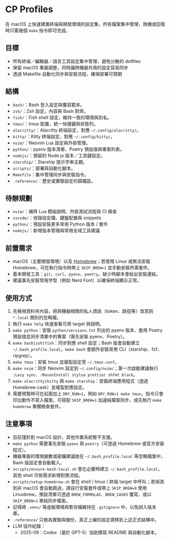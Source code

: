 # CP Profiles

在 macOS 上快速建置終端與開發環境的設定集，所有檔案集中管理，換機或回復時只需幾個 `make` 指令即可完成。

## 目標
- 所有終端／編輯器／語言工具設定集中管理，避免分散的 dotfiles
- 保留 macOS 專屬調整，同時讓跨機器共用的設定容易同步
- 透過 Makefile 自動化同步與安裝流程，確保部署可預期

## 結構
- `bash/`：Bash 登入設定與覆寫範本。
- `zsh/`：Zsh 設定，內容與 Bash 對齊。
- `fish/`：Fish shell 設定，維持一致的環境與別名。
- `tmux/`：tmux 配置，統一快捷鍵與狀態列。
- `alacritty/`：Alacritty 終端設定，對應 `~/.config/alacritty/`。
- `kitty/`：Kitty 終端設定，對應 `~/.config/kitty/`。
- `nvim/`：Neovim Lua 設定與外掛管理。
- `python/`：pyenv 版本清單、Poetry 預設值與專案列表。
- `nodejs/`：預留的 Node.js 版本／工具鏈設定。
- `starship/`：Starship 提示字串主題。
- `scripts/`：部署與自動化腳本。
- `Makefile`：集中管理同步與安裝指令。
- `.reference/`：歷史或實驗設定的歸檔區。

## 待辦規劃
- `nvim/`：補齊 Lua 模組說明、外掛測試流程與 CI 檢查
- `vscode/`：收錄設定檔、鍵盤配置與 snippets
- `python/`：預設安裝更多常用 Python 版本 / 套件
- `nodejs/`：新增版本管理與常用全域工具建議

## 前置需求
- macOS（主要開發環境）以及 [Homebrew](https://brew.sh/)；若使用 Linux 或無法安裝 Homebrew，可在執行指令時帶上 `SKIP_BREW=1` 並手動安裝所需套件。
- 基本開發工具：`git`、`curl`、`pyenv`、`poetry`。缺少時腳本會給出安裝連結。
- 建議事先安裝常用字型（例如 Nerd Font）以確保終端顯示正常。

## 使用方式
1. 先檢視資料夾內容，把與機器相關的私人資訊（token、路徑等）改寫到 `*.local` 類別的忽略檔。
2. 執行 `make help` 快速查看可用 target 與說明。
3. `make python`：安裝 `python/versions.txt` 列出的 pyenv 版本、套用 Poetry 預設值並同步清單中的專案（需先安裝 pyenv、Poetry）。
4. `make bash|zsh|fish`：同步對應 shell 設定；Bash 版會自動建立 `~/.bash_profile.local`。`make bash` 會額外安裝常用 CLI（starship、fzf、ripgrep）。
5. `make tmux`：安裝 tmux 並複製設定至 `~/.tmux.conf`。
6. `make nvim`：同步 Neovim 設定到 `~/.config/nvim/`；第一次啟動建議執行 `:Lazy sync`、`:MasonInstall stylua prettier shfmt black`。
7. `make alacritty|kitty` 與 `make starship`：安裝終端應用程式（透過 Homebrew cask）並複製對應設定。
8. 需要預覽時可在前面加上 `DRY_RUN=1`，例如 `DRY_RUN=1 make tmux`，指令只會印出動作不寫入檔案。可搭配 `SKIP_BREW=1` 加速純檔案同步，或先執行 `make homebrew` 單獨檢查套件。

## 注意事項
- 目前僅針對 macOS 設計，其他作業系統暫不支援。
- `make python` 需要事先安裝 `pyenv` 與 `poetry`（可透過 Homebrew 或官方安裝程式）。
- 機器專屬的環境變數或密鑰建議放在 `~/.bash_profile.local` 等忽略檔案中，Bash 版設定會自動載入。
- `scripts/ensure-bash-local.sh` 會在必要時建立 `~/.bash_profile.local`，其他 shell 可依需求新增對應流程。
- `scripts/setup-homebrew.sh` 會在 shell / tmux / 終端 target 中呼叫；若偵測到非 macOS 會自動跳過，請自行安裝套件或帶上 `SKIP_BREW=0` 使用 Linuxbrew。預設清單可透過 `BREW_FORMULAS`、`BREW_CASKS` 覆寫，或以 `SKIP_BREW=1` 單純同步檔案。
- 記得將 `.venv/` 等虛擬環境與暫存檔維持在 `.gitignore` 中，以免誤入版本庫。
- `.reference/` 只做為實驗與備份，真正上線的設定請移到上述正式結構中。
- LLM 協作紀錄：
  - 2025-09：Codex（基於 GPT-5）協助撰寫 README 與自動化腳本。
